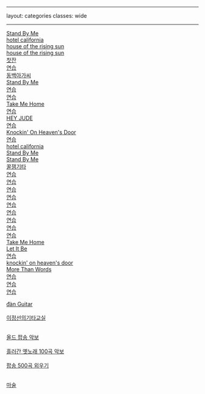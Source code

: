
---
layout: categories
classes: wide

--- 

[Stand By Me](https://www.youtube.com/shorts/vgQinQVMgXA)<br>
[hotel california](https://www.youtube.com/shorts/FyaOammZ4iQ)<br>
[house of the rising sun](https://www.youtube.com/shorts/FBSIMvT2O2Y)<br> 
[house of the rising sun](https://www.youtube.com/shorts/31LA_X1hH4I)<br> 
[찻잔](https://www.youtube.com/watch?v=YKnTgiKCLkY)<br>
[연습](https://www.youtube.com/shorts/zp3Pinfpwfs)<br>
[동백아가씨](https://www.youtube.com/shorts/r27ld7l52hM)<br>
[Stand By Me](https://www.youtube.com/shorts/hrtYT-my5i8)<br>
[연습](https://www.youtube.com/shorts/LwEa9qSADHc)<br>
[연습](https://www.youtube.com/shorts/F3G-zGMTIs0)<br>
[Take Me Home](https://www.youtube.com/shorts/vljvKKXxOgY)<br>
[연습](https://www.youtube.com/shorts/QdlDfiUZhxg)<br>
[HEY JUDE](https://www.youtube.com/shorts/seT7x5K3A6o)<br>
[연습](https://www.youtube.com/shorts/vjvvxqzIJB4)<br>
[Knockin' On Heaven's Door](https://www.youtube.com/shorts/l7QwdRIGnzo)<br>
[연습](https://www.youtube.com/shorts/31LA_X1hH4I)<br>
[hotel california](https://www.youtube.com/shorts/FyaOammZ4iQ)<br>
[Stand By Me](https://www.youtube.com/shorts/vgQinQVMgXA)<br>
[Stand By Me](https://www.youtube.com/shorts/cagM2YaL0W0)<br>
[꿀잼기타](https://www.youtube.com/@honeyjamguitar)<br>
[연습](https://www.youtube.com/shorts/iaERr3Usekg)<br>
[연습](https://www.youtube.com/shorts/NrZvUQQNDa8)<br>
[연습](https://www.youtube.com/shorts/g0jmK_CojBE)<br>
[연습](https://www.youtube.com/shorts/xXCEV1Gq9qU)<br>
[연습](https://www.youtube.com/shorts/5aXoCoGLR58)<br>
[연습](https://www.youtube.com/shorts/GwAh3qouwuI)<br>
[연습](https://www.youtube.com/shorts/A02E3PVNoxk)<br>
[연습](https://www.youtube.com/shorts/CIIRdsuwxfg)<br>
[연습](https://www.youtube.com/shorts/cGorgcizDHk)<br>
[Take Me Home](https://www.youtube.com/shorts/VM4tmmeTmxk)<br>
[Let It Be](https://www.youtube.com/shorts/oFvKXGIx1PM)<br>
[연습](https://www.youtube.com/shorts/8SSYLq4FfoA)<br>
[knockin' on heaven's door](https://www.youtube.com/shorts/P2kvj7Phgto)<br>
[More Than Words](https://www.youtube.com/shorts/he8SRrkCpZY)<br>
[연습](https://www.youtube.com/shorts/Ob0hi_AwWD8)<br>
[연습](https://www.youtube.com/shorts/eHc0R2c1FIs)<br>
[연습](https://www.youtube.com/shorts/Qe9aJevxZ8w)<br>


[đàn Guitar](https://www.youtube.com/results?search_query=C%C3%A1ch+ch%C6%A1i+%C4%91%C3%A0n+Guitar+c%E1%BB%B1c+k%E1%BB%B3+%C4%91%C6%A1n+gi%E1%BA%A3n)<br> <br>
[이정선의기타교실](https://www.youtube.com/@leejungsunguitar)<br> <br>


[올드 팝송 악보](https://m.blog.naver.com/shik56/221564899886)<br> <br>
[흘러간 옛노래 100곡 악보](https://blog.naver.com/PostView.naver?blogId=shik56&logNo=222698240389&parentCategoryNo=&categoryNo=329&viewDate=&isShowPopularPosts=true&from=search)<br> <br>
[팝송 500곡 외우기](https://www.youtube.com/@LovelyOneself-ke2bt)<br> <br>


[마술](https://www.youtube.com/shorts/IiHnRfnnfec)<br>



